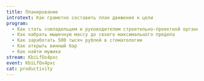 ```yaml
---
title: Планирование
introtext: Как грамотно составить план движения к цели
program:
  - Как стать совладельцем и руководителем строительно-проектной организации
  - Как набрать мышечную массу до своего максимального предела
  - Как заработать 500 тысяч рублей в стоматологии
  - Как открыть винный бар
  - Как найти мужика
stream: KbiLfOx4pxc
event: KbiLfOx4pxc
cat: productivity
---
```

